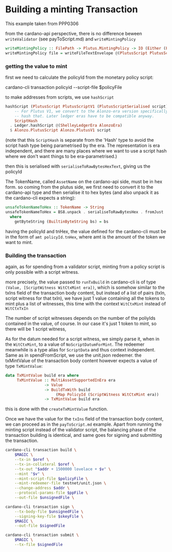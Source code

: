 # Building a minting Transaction

This example taken from PPP0306

from the cardano-api perspective, there is no difference beween `writeValidator` (see payToScript.md) and `writeMintingPolicy` 

```haskell
writeMintingPolicy :: FilePath -> Plutus.MintingPolicy -> IO (Either (FileError ()) ())
writeMintingPolicy file = writeFileTextEnvelope @(PlutusScript PlutusScriptV1) file Nothing . PlutusScriptSerialised . SBS.toShort . LBS.toStrict . serialise . Plutus.getMintingPolicy
```

### getting the value to mint

first we need to calculate the policyId from the monetary policy script:

cardano-cli transaction policyid --script-file $policyFile

to make addresses from scripts, we use `hashScript`

```haskell
hashScript (PlutusScript PlutusScriptV1 (PlutusScriptSerialised script)) =
    -- For Plutus V1, we convert to the Alonzo-era version specifically and
    -- hash that. Later ledger eras have to be compatible anyway.
    ScriptHash
  . Ledger.hashScript @(ShelleyLedgerEra AlonzoEra)
  $ Alonzo.PlutusScript Alonzo.PlutusV1 script
```

(note that this `ScriptHash` is separate from the 'Hash' type to avoid the script
hash type being parametrised by the era. The representation is era
independent, and there are many places where we want to use a script
hash where we don't want things to be era-parametrised.)

then this is serialised with `serialiseToRawBytesHexText`, giving us the policyId

The TokenName, called `AssetName` on the cardano-api side, must be in hex form. so coming from the plutus side, we first need to convert it to the cardano-api type and then serialise it to hex bytes (and also unpack it as the cardano-cli expects a string):

```haskell
unsafeTokenNameToHex :: TokenName -> String
unsafeTokenNameToHex = BS8.unpack . serialiseToRawBytesHex . fromJust . deserialiseFromRawBytes AsAssetName . getByteString . unTokenName
  where
    getByteString (BuiltinByteString bs) = bs
```

having the policyId and tnHex, the value defined for the cardano-cli must be in the form of `amt policyId.tnHex`, where amt is the amount of the token we want to mint.

### Building the transaction

again, as for spending from a validator script, minting from a policy script is only possible with a script witness. 

more precisely, the value passed to `runTxBuild` in cardano-cli is of type `(Value, [ScriptWitness WitCtxMint era])`, which is somehow similar to the txIns field of the transaction body content, but instead of a list of pairs (txIn, script witness for that txIn), we have just 1 value containing all the tokens to mint plus a list of witnesses, this time with the context `WitCtxMint` instead of `WitCtxTxIn`

The number of script witnesses depends on the number of the poliyIds contained in the value, of course. In our case it's just 1 token to mint, so there will be 1 script witness, 

As for the datum needed for a script witness, we simply parse it, when in the `WitCtxMint`, to a value of `NoScriptDatumForMint`. The redeemer meanwhile is a type alias for `ScriptData` and thus context independent. Same as in spendFromScript, we use the unit.json redeemer.
the txMintValue of the transaction body content however expects a value of type `TxMintValue`:

```haskell
data TxMintValue build era where
     TxMintValue :: MultiAssetSupportedInEra era
                 -> Value
                 -> BuildTxWith build
                      (Map PolicyId (ScriptWitness WitCtxMint era))
                 -> TxMintValue build era
```

this is done with the `createTxMintValue` function.

Once we have the value for the `txIns` field of the transaction body content, we can proceed as in the `payToScript.md` example. Apart from running the minting script instead of the validator script, the balancing phase of the transaction building is identical, and same goes for signing and submitting the transaction.

```bash
cardano-cli transaction build \
    $MAGIC \
    --tx-in $oref \
    --tx-in-collateral $oref \
    --tx-out "$addr + 1500000 lovelace + $v" \
    --mint "$v" \
    --mint-script-file $policyFile \
    --mint-redeemer-file testnet/unit.json \
    --change-address $addr \
    --protocol-params-file $ppFile \
    --out-file $unsignedFile \

cardano-cli transaction sign \
    --tx-body-file $unsignedFile \
    --signing-key-file $skeyFile \
    $MAGIC \
    --out-file $signedFile

cardano-cli transaction submit \
    $MAGIC \
    --tx-file $signedFile
```